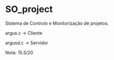 # SO_project

Sistema de Controlo e Monitorização de projetos.

argus.c -> Cliente


argusd.c -> Servidor


Nota: 15.5/20
